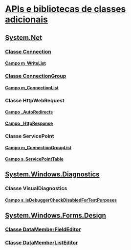 # [APIs e bibliotecas de classes adicionais](index.md)
## [System.Net](xref:System.Net)
### [Classe Connection](connection.md)
#### [Campo m_WriteList](m_writelist.md)
### [Classe ConnectionGroup](connectiongroup.md)
#### [Campo m_ConnectionList](m_connectionlist.md)
### Classe HttpWebRequest
#### [Campo _AutoRedirects](_autoredirects.md)
#### [Campo _HttpResponse](_httpresponse.md)
### Classe ServicePoint
#### [Campo m_ConnectionGroupList](m_connectiongrouplist.md)
#### [Campo s_ServicePointTable](s_servicepointtable.md)
## [System.Windows.Diagnostics](xref:System.Windows.Diagnostics)
### Classe VisualDiagnostics
#### [Campo s_isDebuggerCheckDisabledForTestPurposes](s-isdebuggercheckdisabledfortestpurposes-field.md)
## [System.Windows.Forms.Design](xref:System.Windows.Forms.Design)
### [Classe DataMemberFieldEditor](datamemberfieldeditor-class.md)
### [Classe DataMemberListEditor](datamemberlisteditor-class.md)

